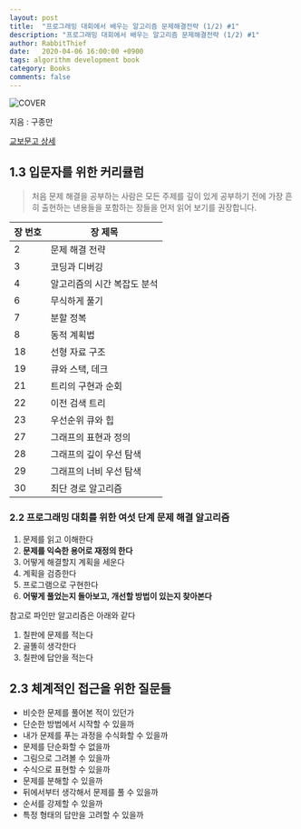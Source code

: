 ```yaml
---
layout: post
title:  "프로그래밍 대회에서 배우는 알고리즘 문제해결전략 (1/2) #1"
description: "프로그래밍 대회에서 배우는 알고리즘 문제해결전략 (1/2) #1"
author: RabbitThief
date:   2020-04-06 16:00:00 +0900
tags: algorithm development book 
category: Books
comments: false
---
```




![COVER](http://image.kyobobook.co.kr/images/book/xlarge/546/x9788966260546.jpg)

지음 : 구종만

[교보문고 상세](http://www.kyobobook.co.kr/product/detailViewKor.laf?ejkGb=KOR&mallGb=KOR&barcode=9788966260546&orderClick=LEa&Kc=#N)



## 1.3 입문자를 위한 커리큘럼

> 처음 문제 해결을 공부하는 사람은 모든 주제를 깊이 있게 공부하기 전에 가장 흔히 출현하는 낸용들을 포함하는 장들을 먼저 읽어 보기를 권장합니다.

| 장 번호 | 장 제목                     |
| ------- | --------------------------- |
| 2       | 문제 해결 전략              |
| 3       | 코딩과 디버깅               |
| 4       | 알고리즘의 시간 복잡도 분석 |
| 6       | 무식하게 풀기               |
| 7       | 분할 정복                   |
| 8       | 동적 계획법                 |
| 18      | 선형 자료 구조              |
| 19      | 큐와 스택, 데크             |
| 21      | 트리의 구현과 순회          |
| 22      | 이전 검색 트리              |
| 23      | 우선순위 큐와 힙            |
| 27      | 그래프의 표현과 정의        |
| 28      | 그래프의 깊이 우선 탐색     |
| 29      | 그래프의 너비 우선 탐색     |
| 30      | 최단 경로 알고리즘          |



### 2.2 프로그래밍 대회를 위한 여섯 단계 문제 해결 알고리즘

1. 문제를 읽고 이해한다
2. **문제를 익숙한 용어로 재정의 한다**
3. 어떻게 해결할지 계획을 세운다
4. 계획을 검증한다
5. 프로그램으로 구현한다
6. **어떻게 풀었는지 돌아보고, 개선할 방법이 있는지 찾아본다**



참고로 파인만 알고리즘은 아래와 같다

1. 칠판에 문제를 적는다
2. 골똘히 생각한다
3. 칠판에 답안을 적는다



## 2.3 체계적인 접근을 위한 질문들

- 비슷한 문제를 풀어본 적이 있던가
- 단순한 방법에서 시작할 수 있을까
- 내가 문제를 푸는 과정을 수식화할 수 있을까
- 문제를 단순화할 수 없을까
- 그림으로 그려볼 수 있을까
- 수식으로 표현할 수 있을까
- 문제를 분해할 수 있을까
- 뒤에서부터 생각해서 문제를 풀 수 있을까
- 순서를 강제할 수 있을까
- 특정 형태의 답만을 고려할 수 있을까


